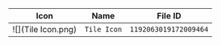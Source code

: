 | Icon | Name | File ID |
| ---  | ---  | ---     |
| ![](Tile Icon.png) | `Tile Icon` | `1192063019172009464` |
